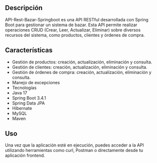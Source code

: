 Descripción
-
API-Rest-Bazar-Springboot es una API RESTful desarrollada con Spring Boot para gestionar un sistema de bazar. Esta API permite realizar operaciones CRUD (Crear, Leer, Actualizar, Eliminar) sobre diversos recursos del sistema, como productos, clientes y órdenes de compra.

Características
-
- Gestión de productos: creación, actualización, eliminación y consulta.
- Gestión de clientes: creación, actualización, eliminación y consulta.
- Gestión de órdenes de compra: creación, actualización, eliminación y consulta.
- Manejo de excepciones
- Tecnologías
- Java 17
- Spring Boot 3.4.1
- Spring Data JPA
- Hibernate
- MySQL
- Maven

Uso
-
Una vez que la aplicación esté en ejecución, puedes acceder a la API utilizando herramientas como curl, Postman o directamente desde tu aplicación frontend.

